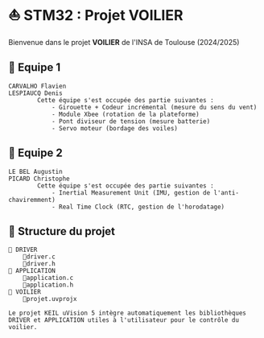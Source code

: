 # ⛵ STM32 : Projet VOILIER

Bienvenue dans le projet **VOILIER** de l'INSA de Toulouse (2024/2025)

## 🚸 Equipe 1

    CARVALHO Flavien
    LESPIAUCQ Denis
            Cette équipe s'est occupée des partie suivantes :
                - Girouette + Codeur incrémental (mesure du sens du vent)
                - Module Xbee (rotation de la plateforme)
                - Pont diviseur de tension (mesure batterie)
                - Servo moteur (bordage des voiles)

    
## 🚸 Equipe 2

    LE BEL Augustin
    PICARD Christophe
            Cette équipe s'est occupée des partie suivantes :
                - Inertial Measurement Unit (IMU, gestion de l'anti-chaviremment)
                - Real Time Clock (RTC, gestion de l'horodatage)
    

## 📁 Structure du projet

    📁 DRIVER
        📄driver.c
        📄driver.h
    📁 APPLICATION
        📄application.c
        📄application.h
    📁 VOILIER
        📄projet.uvprojx
    
    Le projet KEIL uVision 5 intègre automatiquement les bibliothèques DRIVER et APPLICATION utiles à l'utilisateur pour le contrôle du voilier.


